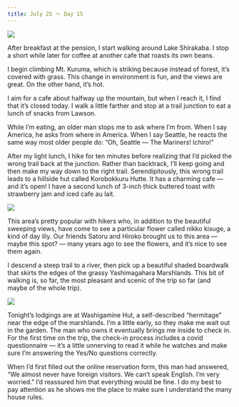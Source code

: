 ```yaml
---
title: July 25 ～ Day 15
---
```


![](./images/IMG_8441.jpg)

After breakfast at the pension, I start walking around Lake Shirakaba. I stop a short while later for coffee at another cafe that roasts its own beans.

I begin climbing Mt. Kuruma, which is striking because instead of forest, it’s covered with grass. This change in environment is fun, and the views are great. On the other hand, it’s hot.

I aim for a cafe about halfway up the mountain, but when I reach it, I find that it’s closed today. I walk a little farther and stop at a trail junction to eat a lunch of snacks from Lawson.

While I’m eating, an older man stops me to ask where I’m from. When I say America, he asks from where in America. When I say Seattle, he reacts the same way most older people do: “Oh, Seattle — The Mariners! Ichiro!”

After my light lunch, I hike for ten minutes before realizing that I’d picked the wrong trail back at the junction. Rather than backtrack, I’ll keep going and then make my way down to the right trail. Serendipitously, this wrong trail leads to a hillside hut called Korobokkuru Hutte. It has a charming cafe — and it’s open! I have a second lunch of 3-inch thick buttered toast with strawberry jam and iced cafe au lait.

![](./images/IMG_8483.jpg)

This area’s pretty popular with hikers who, in addition to the beautiful sweeping views, have come to see a particular flower called nikko kisuge, a kind of day lily. Our friends Satoru and Hiroko brought us to this area — maybe this spot? — many years ago to see the flowers, and it’s nice to see them again.

I descend a steep trail to a river, then pick up a beautiful shaded boardwalk that skirts the edges of the grassy Yashimagahara Marshlands. This bit of walking is, so far, the most pleasant and scenic of the trip so far (and maybe of the whole trip).

![](./images/IMG_8510.jpg)

Tonight’s lodgings are at Washigamine Hut, a self-described “hermitage” near the edge of the marshlands. I’m a little early, so they make me wait out in the garden. The man who owns it eventually brings me inside to check in. For the first time on the trip, the check-in process includes a covid questionnaire — it’s a little unnerving to read it while he watches and make sure I’m answering the Yes/No questions correctly.

When I’d first filled out the online reservation form, this man had answered, “We almost never have foreign visitors. We can’t speak English. I’m very worried.” I’d reassured him that everything would be fine. I do my best to pay attention as he shows me the place to make sure I understand the many house rules.
